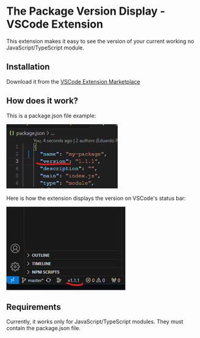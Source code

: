 # The Package Version Display - VSCode Extension
This extension makes it easy to see the version of your current working no JavaScript/TypeScript module.

## Installation

Download it from the [VSCode Extension Marketplace](https://marketplace.visualstudio.com/items?itemName=EduardoPetrini.package-version-display)

## How does it work?
This is a package.json file example:

![Your package.json](https://raw.githubusercontent.com/EduardoPetrini/package-version-display/main/docs/images/package-json.png)

Here is how the extension displays the version on VSCode's status bar:

![Your package.json](https://raw.githubusercontent.com/EduardoPetrini/package-version-display/main/docs/images/display-version.png)

## Requirements

Currently, it works only for JavaScript/TypeScript modules.
They must contain the package.json file.
